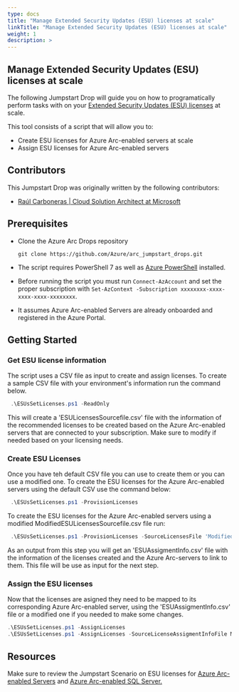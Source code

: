```yaml
---
type: docs
title: "Manage Extended Security Updates (ESU) licenses at scale"
linkTitle: "Manage Extended Security Updates (ESU) licenses at scale"
weight: 1
description: >
---
```


## Manage Extended Security Updates (ESU) licenses at scale

The following Jumpstart Drop will guide you on how to programatically perform tasks with on your [Extended Security Updates (ESU) licenses](https://learn.microsoft.com/windows-server/get-started/extended-security-updates-deploy) at scale.

This tool consists of a script that will allow you to:  

- Create ESU licenses for Azure Arc-enabled servers at scale
- Assign ESU licenses for Azure Arc-enabled servers

## Contributors

This Jumpstart Drop was originally written by the following contributors:

- [Raúl Carboneras | Cloud Solution Architect at Microsoft](https://www.linkedin.com/in/ra%C3%BAl-carboneras-37609350/)

## Prerequisites

- Clone the Azure Arc Drops repository

    ```shell
    git clone https://github.com/Azure/arc_jumpstart_drops.git
    ```

- The script requires PowerShell 7 as well as [Azure PowerShell](https://learn.microsoft.com/powershell/azure/install-azure-powershell?view=azps-11.1.0) installed.
- Before running the script you must run `Connect-AzAccount` and set the proper subscription with `Set-AzContext -Subscription xxxxxxxx-xxxx-xxxx-xxxx-xxxxxxxx`.
- It assumes Azure Arc-enabled Servers are already onboarded and registered in the Azure Portal.

## Getting Started

### Get ESU license information

The script uses a CSV file as input to create and assign licenses. To create a sample CSV file with your environment's information run the command below.

  ```powershell
   .\ESUsSetLicenses.ps1 -ReadOnly
  ```

This will create a 'ESULicensesSourcefile.csv' file  with the information of the recommended licenses to be created based on the Azure Arc-enabled servers that are connected to your subscription. Make sure to modify if needed based on your licensing needs.

### Create ESU Licenses

Once you have teh default CSV file you can use to create them or you can use a modified one. To create the ESU licenses for the Azure Arc-enabled servers using the default CSV use the command below:

  ```powershell
   .\ESUsSetLicenses.ps1 -ProvisionLicenses
  ```

To create the ESU licenses for the Azure Arc-enabled servers using a modified ModifiedESULicensesSourcefile.csv file run:

  ```powershell
   .\ESUsSetLicenses.ps1 -ProvisionLicenses -SourceLicensesFile 'ModifiedESULicensesSourcefile.csv'
  ```

As an output from this step you will get an 'ESUAssigmentInfo.csv' file with the information of the licenses created and the Azure Arc-servers to link to them. This file will be use as input for the next step.

### Assign the ESU licenses

Now that the licenses are asigned they need to be mapped to its corresponding Azure Arc-enabled server, using the 'ESUAssigmentInfo.csv' file or a modified one if you needed to make some changes.

  ```powershell
  .\ESUsSetLicenses.ps1 -AssignLicenses
  .\ESUsSetLicenses.ps1 -AssignLicenses -SourceLicenseAssigmentInfoFile ModifiedESUAssigmentInfo.csv
  ```

## Resources

Make sure to review the Jumpstart Scenario on ESU licenses for [Azure Arc-enabled Servers](https://azurearcjumpstart.com/azure_arc_jumpstart/azure_arc_servers/day2/arc_extended_security_updates) and [Azure Arc-enabled SQL Server.](https://azurearcjumpstart.com/azure_arc_jumpstart/azure_arc_sqlsrv/day2/esu/)
